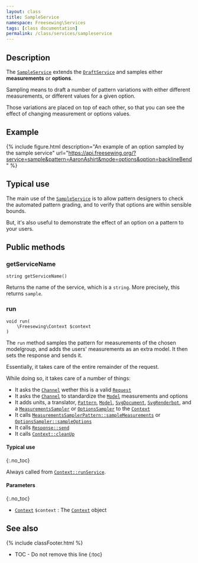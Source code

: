 ```yaml
---
layout: class
title: SampleService
namespace: Freesewing\Services
tags: [class documentation]
permalink: /class/services/sampleservice
---
```

## Description 

The [`SampleService`](sampleservice) extends the [`DraftService`](draftservice)
and samples either **measurements** or **options**.

Sampling means to draft a number of pattern variations with either different measurements,
or different values for a given option.

Those variations are placed on top of each other, so that you can see the effect of
changing measurement or options values.

## Example

{% include figure.html 
    description="An example of an option sampled by the sample service"
    url="https://api.freesewing.org/?service=sample&pattern=AaronAshirt&mode=options&option=backlineBend"
%}


## Typical use

The main use of the [`SampleService`](sampleservice) is to allow pattern designers to check
the automated pattern grading, and to verify that options are within sensible bounds.

But, it's also useful to demonstrate the effect of an option on a pattern to your users.

## Public methods

### getServiceName

```php?start_inline=1
string getServiceName() 
```
Returns the name of the service, which is a `string`. More precisely, this returns `sample`.

### run

```php?start_inline=1
void run(
    \Freesewing\Context $context
) 
```
The `run` method samples the pattern for measurements of the chosen modelgroup,
and adds the users' measurements as an extra model.  It then sets the response and sends it.

Essentially, it takes care of the entire remainder of the request.

While doing so, it takes care of a number of things:

- It asks the [`Channel`](/class/channels/core/channel) wether this is a valid [`Request`](../request)
- It asks the [`Channel`](/class/channels/core/channel) to standardize the [`Model`](../model) measurements and options
- It adds units, a translator, [`Pattern`](../patterns/core/pattern), [`Model`](../model), 
[`SvgDocument`](../svgdocument), [`SvgRenderbot`](../svgrenderbot), and a [`MeasurementsSampler`](../measurementssampler) or [`OptionsSampler`](../optionssampler) to the [`Context`](../context)
- It calls [`MeasurementsSamplerPattern::sampleMeasurements`](../measurementssampler#samplemeasurements) or [`OptionsSampler::sampleOptions`](../optionssampler#sampleoptions)
- It calls [`Response::send`](../response#send)
- It calls [`Context::cleanUp`](../context#cleanup)

#### Typical use
{:.no_toc}

Always called from [`Context::runService`](../context#runservice).

#### Parameters
{:.no_toc}

- [`Context`](../context) `$context` : The [`Context`](../context) object


## See also
{% include classFooter.html %}
* TOC - Do not remove this line
{:toc}
